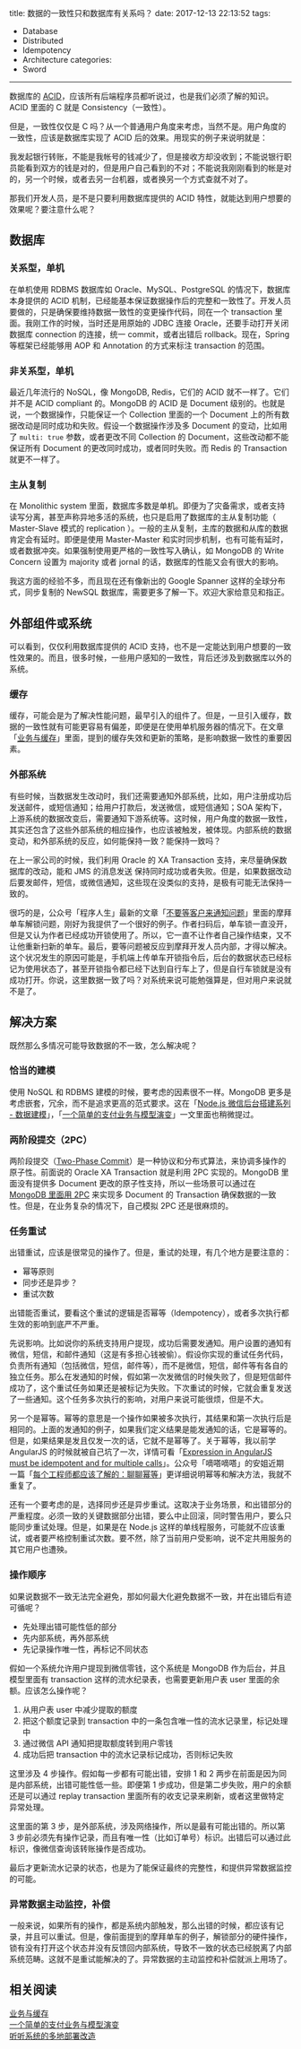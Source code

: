 title: 数据的一致性只和数据库有关系吗？
date: 2017-12-13 22:13:52
tags:
  - Database
  - Distributed
  - Idempotency
  - Architecture
categories:
  - Sword
---

[ACID]: https://en.wikipedia.org/wiki/ACID  

数据库的 [ACID][]，应该所有后端程序员都听说过，也是我们必须了解的知识。ACID 里面的 C 就是 Consistency（一致性）。  

但是，一致性仅仅是 C 吗？从一个普通用户角度来考虑，当然不是。用户角度的一致性，应该是数据库实现了 ACID 后的效果。用现实的例子来说明就是：  

我发起银行转账，不能是我帐号的钱减少了，但是接收方却没收到；不能说银行职员能看到双方的钱是对的，但是用户自己看到的不对；不能说我刚刚看到的帐是对的，另一个时候，或者去另一台机器，或者换另一个方式查就不对了。  

那我们开发人员，是不是只要利用数据库提供的 ACID 特性，就能达到用户想要的效果呢？要注意什么呢？  

## 数据库

### 关系型，单机

在单机使用 RDBMS 数据库如 Oracle、MySQL、PostgreSQL 的情况下，数据库本身提供的 ACID 机制，已经能基本保证数据操作后的完整和一致性了。开发人员要做的，只是确保要维持数据一致性的变更操作代码，同在一个 transaction 里面。我刚工作的时候，当时还是用原始的 JDBC 连接 Oracle，还要手动打开关闭数据库 connection 的连接，统一 commit，或者出错后 rollback。现在，Spring 等框架已经能够用 AOP 和 Annotation 的方式来标注 transaction 的范围。  

### 非关系型，单机

最近几年流行的 NoSQL，像 MongoDB, Redis，它们的 ACID 就不一样了。它们并不是 ACID compliant 的。MongoDB 的 ACID 是 Document 级别的。也就是说，一个数据操作，只能保证一个 Collection 里面的一个 Document 上的所有数据改动是同时成功和失败。假设一个数据操作涉及多 Document 的变动，比如用了 `multi: true` 参数，或者更改不同 Collection 的 Document，这些改动都不能保证所有 Document 的更改同时成功，或者同时失败。而 Redis 的 Transaction 就更不一样了。  

### 主从复制

在 Monolithic system 里面，数据库多数是单机。即便为了灾备需求，或者支持读写分离，甚至声称异地多活的系统，也只是启用了数据库的主从复制功能（ Master-Slave 模式的 replication ）。一般的主从复制，主库的数据和从库的数据肯定会有延时。即便是使用 Master-Master 和实时同步机制，也有可能有延时，或者数据冲突。如果强制使用更严格的一致性写入确认，如 MongoDB 的 Write Concern 设置为 majority 或者 jornal 的话，数据库的性能又会有很大的影响。  

我这方面的经验不多，而且现在还有像新出的 Google Spanner 这样的全球分布式，同步复制的 NewSQL 数据库，需要更多了解一下。欢迎大家给意见和指正。  


## 外部组件或系统

可以看到，仅仅利用数据库提供的 ACID 支持，也不是一定能达到用户想要的一致性效果的。而且，很多时候，一些用户感知的一致性，背后还涉及到数据库以外的系统。  

### 缓存

[业务与缓存]: http://www.thinkingincrowd.me/2017/05/02/cache-and-business-characteristics/  

缓存，可能会是为了解决性能问题，最早引入的组件了。但是，一旦引入缓存，数据的一致性就有可能更容易有偏差，即便是在使用单机服务器的情况下。在文章「[业务与缓存][]」里面，提到的缓存失效和更新的策略，是影响数据一致性的重要因素。  

### 外部系统

有些时候，当数据发生改动时，我们还需要通知外部系统，比如，用户注册成功后发送邮件，或短信通知；给用户打款后，发送微信，或短信通知；SOA 架构下，上游系统的数据改变后，需要通知下游系统等。这时候，用户角度的数据一致性，其实还包含了这些外部系统的相应操作，也应该被触发，被体现。内部系统的数据变动，和外部系统的反应，如何能保持一致？能保持一致吗？  

在上一家公司的时候，我们利用 Oracle 的 XA Transaction 支持，来尽量确保数据库的改动，能和 JMS 的消息发送 保持同时成功或者失败。但是，如果数据改动后要发邮件，短信，或微信通知，这些现在没类似的支持，是极有可能无法保持一致的。  

[不要等客户来通知问题]: http://mp.weixin.qq.com/s/zvviHdTpXaeHKLhtGVx26w  

很巧的是，公众号「程序人生」最新的文章「[不要等客户来通知问题][]」里面的摩拜单车解锁问题，刚好为我提供了一个很好的例子。作者扫码后，单车锁一直没开，但是又认为作者已经成功开锁使用了。所以，它一直不让作者自己操作结束，又不让他重新扫新的单车。最后，要等问题被反应到摩拜开发人员内部，才得以解决。这个状况发生的原因可能是，手机端上传单车开锁指令后，后台的数据状态已经标记为使用状态了，甚至开锁指令都已经下达到自行车上了，但是自行车锁就是没有成功打开。你说，这里数据一致了吗？对系统来说可能勉强算是，但对用户来说就不是了。  


## 解决方案

既然那么多情况可能导致数据的不一致，怎么解决呢？  

### 恰当的建模

[一个简单的支付业务与模型演变]: http://www.thinkingincrowd.me/2017/11/11/model-evolvement-for-a-simple-payment-system/  
[Node.js 微信后台搭建系列 - 数据建模]: http://www.thinkingincrowd.me/2016/11/13/Node-js-Wechat-Web-App-Tutorial-Data-Modeling/  

使用 NoSQL 和 RDBMS 建模的时候，要考虑的因素很不一样。MongoDB 更多是考虑嵌套，冗余，而不是追求更高的范式要求。这在「[Node.js 微信后台搭建系列 - 数据建模][]」，「[一个简单的支付业务与模型演变][]」一文里面也稍微提过。  

### 两阶段提交（2PC）

[Two-Phase Commit]: https://en.wikipedia.org/wiki/Two-phase_commit_protocol  
[MongoDB 里面用 2PC]: https://docs.mongodb.com/manual/tutorial/perform-two-phase-commits/  

两阶段提交（[Two-Phase Commit][]）是一种协议和分布式算法，来协调多操作的原子性。前面说的 Oracle XA Transaction 就是利用 2PC 实现的。MongoDB 里面没有提供多 Document 更改的原子性支持，所以一些场景可以通过在 [MongoDB 里面用 2PC][] 来实现多 Document 的 Transaction 确保数据的一致性。但是，在业务复杂的情况下，自己模拟 2PC 还是很麻烦的。  

### 任务重试

出错重试，应该是很常见的操作了。但是，重试的处理，有几个地方是要注意的：  

* 幂等原则  
* 同步还是异步？  
* 重试次数  

出错能否重试，要看这个重试的逻辑是否幂等（Idempotency），或者多次执行都生效的影响到底严不严重。  

先说影响。比如说你的系统支持用户提现，成功后需要发通知。用户设置的通知有微信，短信，和邮件通知（这是有多担心钱被偷）。假设你实现的重试任务代码，负责所有通知（包括微信，短信，邮件等），而不是微信，短信，邮件等有各自的独立任务。那么在发通知的时候，假如第一次发微信的时候失败了，但是短信邮件成功了，这个重试任务如果还是被标记为失败。下次重试的时候，它就会重复发送了一些通知。这个任务多次执行的影响，对用户来说可能很烦，但是不大。  

[每个工程师都应该了解的：聊聊幂等]: https://mp.weixin.qq.com/s/EDkuMW5-hdIxs2GXMFnj_Q  
[Expression in AngularJS must be idempotent and for multiple calls]: http://www.thinkingincrowd.me/2013/02/02/expression-in-angularjs-must-be-idempotent-and-for-multiple-calls/  

另一个是幂等。幂等的意思是一个操作如果被多次执行，其结果和第一次执行后是相同的。上面的发通知的例子，如果我们定义结果是能发通知的话，它是幂等的。但是，如果结果是发且仅发一次的话，它就不是幂等了。关于幂等，我以前学 AngularJS 的时候就被自己坑了一次，详情可看「[Expression in AngularJS must be idempotent and for multiple calls][]」。公众号「嘀嗒嘀嗒」的安姐近期一篇「[每个工程师都应该了解的：聊聊幂等][]」更详细说明幂等和解决方法，我就不重复了。  

还有一个要考虑的是，选择同步还是异步重试。这取决于业务场景，和出错部分的严重程度。必须一致的关键数据部分出错，要么中止回滚，同时警告用户，要么只能同步重试处理。但是，如果是在 Node.js 这样的单线程服务，可能就不应该重试，或者要严格控制重试次数。要不然，除了当前用户受影响，说不定共用服务的其它用户也遭殃。  

### 操作顺序

如果说数据不一致无法完全避免，那如何最大化避免数据不一致，并在出错后有迹可循呢？  

* 先处理出错可能性低的部分  
* 先内部系统，再外部系统  
* 先记录操作唯一性，再标记不同状态  

假如一个系统允许用户提现到微信零钱，这个系统是 MongoDB 作为后台，并且模型里面有 transaction 这样的流水纪录表，也需要更新用户表 user 里面的余额。应该怎么操作呢？  

1. 从用户表 user 中减少提取的额度  
2. 把这个额度记录到 transaction 中的一条包含唯一性的流水记录里，标记处理中  
3. 通过微信 API 通知把提取额度转到用户零钱 
4. 成功后把 transaction 中的流水记录标记成功，否则标记失败  

这里涉及 4 步操作。假如每一步都有可能出错，安排 1 和 2 两步在前面是因为同是内部系统，出错可能性低一些。即便第 1 步成功，但是第二步失败，用户的余额还是可以通过 replay transaction 里面所有的收支记录来刷新，或者这里做特定异常处理。  

这里面的第 3 步，是外部系统，涉及网络操作，所以是最有可能出错的。所以第 3 步前必须先有操作记录，而且有唯一性（比如订单号）标识。出错后可以通过此标识，像微信查询该转账操作是否成功。  

最后才更新流水记录的状态，也是为了能保证最终的完整性，和提供异常数据监控的可能。  

### 异常数据主动监控，补偿

一般来说，如果所有的操作，都是系统内部触发，那么出错的时候，都应该有记录，并且可以重试。但是，像前面提到的摩拜单车的例子，解锁部分的硬件操作，锁有没有打开这个状态并没有反馈回内部系统，导致不一致的状态已经脱离了内部系统范畴。这就不是重试能解决的了。异常数据的主动监控和补偿就派上用场了。  


## 相关阅读

[业务与缓存]: http://www.thinkingincrowd.me/2017/05/02/cache-and-business-characteristics/  
[一个简单的支付业务与模型演变]: http://www.thinkingincrowd.me/2017/11/11/model-evolvement-for-a-simple-payment-system/  
[听听系统的多地部署改造]: http://www.thinkingincrowd.me/2017/11/29/tingting-multi-region-architecture/  

[业务与缓存][]  
[一个简单的支付业务与模型演变][]  
[听听系统的多地部署改造][]  
